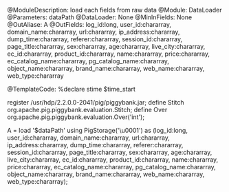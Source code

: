 @ModuleDescription: load each fields from raw data
@Module: DataLoader
@Parameters: dataPath
@DataLoader: None
@MinInFields: None
@OutAliase: A
@OutFields:
  log_id:long, user_id:chararray, domain_name:chararray,
  url:chararray, ip_address:chararray, dump_time:chararray,
  referer:chararray, session_id:chararray, page_title:chararray,
  sex:chararray, age:chararray, live_city:chararray, ec_id:chararray,
  product_id:chararray, name:chararray, price:chararray,
  ec_catalog_name:chararray, pg_catalog_name:chararray,
  object_name:chararray, brand_name:chararray, web_name:chararray,
  web_type:chararray

@TemplateCode:
%declare stime $time_start

register /usr/hdp/2.2.0.0-2041/pig/piggybank.jar;
define Stitch org.apache.pig.piggybank.evaluation.Stitch;
define Over org.apache.pig.piggybank.evaluation.Over('int');

A = load '$dataPath' using PigStorage('\u0001')
as (log_id:long, user_id:chararray, domain_name:chararray,
    url:chararray, ip_address:chararray, dump_time:chararray,
    referer:chararray, session_id:chararray, page_title:chararray,
    sex:chararray, age:chararray, live_city:chararray, ec_id:chararray,
    product_id:chararray, name:chararray, price:chararray,
    ec_catalog_name:chararray, pg_catalog_name:chararray,
    object_name:chararray, brand_name:chararray, web_name:chararray,
    web_type:chararray);
